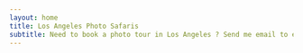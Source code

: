 ```yaml
---
layout: home
title: Los Angeles Photo Safaris
subtitle: Need to book a photo tour in Los Angeles ? Send me email to ellesnapsvideo@gmail.com . My IG account: @ellegamboasnaps
---
```

